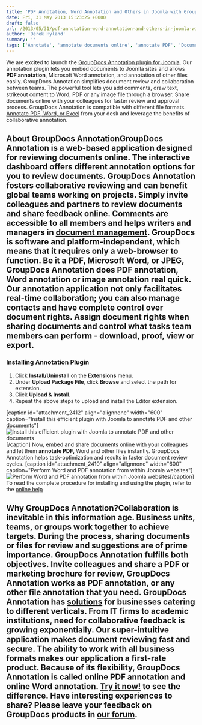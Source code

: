 ```yaml
---
title: 'PDF Annotation, Word Annotation and Others in Joomla with GroupDocs Annotation Plugin'
date: Fri, 31 May 2013 15:23:25 +0000
draft: false
url: /2013/05/31/pdf-annotation-word-annotation-and-others-in-joomla-with-groupdocs-annotation-plugin/
author: 'Derek Hyland'
summary: ''
tags: ['Annotate', 'annotate documents online', 'annotate PDF', 'Document annotation', 'GroupDocs Annotate', 'GroupDocs Annotation', 'Online Document Annotation', 'PDF annotation', 'Word annotation', 'zArchive']
---
```


We are excited to launch the [GroupDocs Annotation plugin for Joomla](http://groupdocs.com/marketplace/plugins/annotation/joomla). Our annotation plugin lets you embed documents to Joomla sites and allows **PDF annotation**, Microsoft Word annotation, and annotation of other files easily. GroupDocs Annotation simplifies document review and collaboration between teams. The powerful tool lets you add comments, draw text, strikeout content to Word, PDF or any image file through a browser. Share documents online with your colleagues for faster review and approval process. GroupDocs Annotation is compatible with different file formats. [Annotate PDF, Word, or Excel](http://groupdocs.com/apps/annotation) from your desk and leverage the benefits of collaborative annotation.

## About GroupDocs Annotation**GroupDocs Annotation** is a web-based application designed for reviewing documents online. The interactive dashboard offers different **annotation options** for you to review documents. GroupDocs Annotation fosters collaborative reviewing and can benefit global teams working on projects. Simply invite colleagues and partners to review documents and share feedback online. Comments are accessible to all members and helps writers and managers in [document management](http://groupdocs.com/). GroupDocs is software and platform-independent, which means that it requires only a web-browser to function. Be it a PDF, Microsoft Word, or JPEG, GroupDocs Annotation does **PDF annotation**, Word annotation or image annotation real quick. Our annotation application not only facilitates real-time collaboration; you can also manage contacts and have complete control over document rights. Assign document rights when sharing documents and control what tasks team members can perform - download, proof, view or export.

### **Installing Annotation Plugin**

1.  Click **Install/Uninstall** on the **Extensions** menu.
2.  Under **Upload Package File**, click **Browse** and select the path for extension.
3.  Click **Upload & Install**.
4.  Repeat the above steps to upload and install the Editor extension.

\[caption id="attachment\_2412" align="alignnone" width="600" caption="Install this efficient plugin with Joomla to annotate PDF and other documents"\]![Install this efficient plugin with Joomla to annotate PDF and other documents](https://blog.groupdocs.com/wp-content/uploads/sites/4/2013/05/enable-plugins2.png "Install this efficient plugin with Joomla to annotate PDF and other documents")\[/caption\] Now, embed and share documents online with your colleagues and let them **annotate PDF,** Word and other files instantly. GroupDocs Annotation helps task-optimization and results in faster document review cycles. \[caption id="attachment\_2410" align="alignnone" width="600" caption="Perform Word and PDF annotation from within Joomla websites"\]![Perform Word and PDF annotation from within Joomla websites](https://blog.groupdocs.com/wp-content/uploads/sites/4/2013/05/Different-annotations.png "Perform Word and PDF annotation from within Joomla websites")\[/caption\] To read the complete procedure for installing and using the plugin, refer to the [online help](https://docs.groupdocs.com/annotation/)

## Why GroupDocs Annotation?Collaboration is inevitable in this information age. Business units, teams, or groups work together to achieve targets. During the process, sharing documents or files for review and suggestions are of prime importance. GroupDocs Annotation fulfills both objectives. Invite colleagues and share a PDF or marketing brochure for review, GroupDocs Annotation works as PDF annotation, or any other file annotation that you need. GroupDocs Annotation has [solutions](http://groupdocs.com/apps/annotation) for businesses catering to different verticals. From IT firms to academic institutions, need for collaborative feedback is growing exponentially. Our super-intuitive application makes document reviewing fast and secure. The ability to work with all business formats makes our application a first-rate product. Because of its flexibility, GroupDocs Annotation is called online PDF annotation and online Word annotation. **[Try it now!](http://groupdocs.com/apps/annotation/live-demo)** to see the difference. Have interesting experiences to share? Please leave your feedback on GroupDocs products in [our forum](http://groupdocs.com/Community/Forums/Default.aspx).




